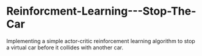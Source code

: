 # Reinforcment-Learning---Stop-The-Car
Implementing a simple actor-critic reinforcement learning algorithm to stop a virtual car before it collides with another car.
